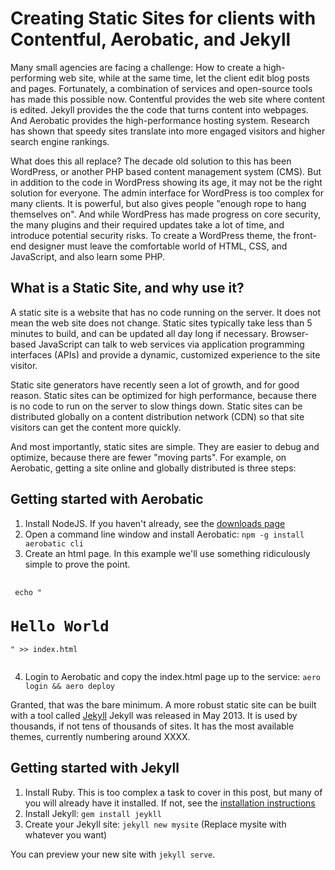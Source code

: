 # Creating Static Sites for clients with Contentful, Aerobatic, and Jekyll

Many small agencies are facing a challenge:  How to create a high-performing web site, while at the same time, let the client edit blog posts and pages.  Fortunately, a combination of services and open-source tools has made this possible now. Contentful provides the web site where content is edited. Jekyll provides the the code that turns content into webpages. And Aerobatic provides the high-performance hosting system. Research has shown that speedy sites translate into more engaged visitors and higher search engine rankings.

What does this all replace? The decade old solution to this has been WordPress, or another PHP based content management system (CMS). But in addition to the code in WordPress showing its age, it may not be the right solution for everyone. The admin interface for WordPress is too complex for many clients. It is powerful, but also gives people "enough rope to hang themselves on". And while WordPress has made progress on core security, the many plugins and their required updates take a lot of time, and introduce potential security risks. To create a WordPress theme, the front-end designer must leave the comfortable world of HTML, CSS, and JavaScript, and also learn some PHP.

## What is a Static Site, and why use it?

A static site is a website that has no code running on the server. It does not mean the web site does not change. Static sites typically take less than 5 minutes to build, and can be updated all day long if necessary. Browser-based JavaScript can talk to web services via application programming interfaces (APIs) and provide a dynamic, customized experience to the site visitor.

Static site generators have recently seen a lot of growth, and for good reason. Static sites can be optimized for high performance, because there is no code to run on the server to slow things down. Static sites can be distributed globally on a content distribution network (CDN) so that site visitors can get the content more quickly.

And most importantly, static sites are simple. They are easier to debug and optimize, because there are fewer "moving parts". For example, on Aerobatic, getting a site online and globally distributed is three steps:

## Getting started with Aerobatic

1. Install NodeJS. If you haven't already, see the [downloads page](https://nodejs.org/en/download/)
2. Open a command line window and install Aerobatic:
```npm -g install aerobatic cli```
3. Create an html page. In this example we'll use something ridiculously simple to prove the point.
<pre>
 <code>
 echo "<h1>Hello World</h1>" >> index.html
 </code>
</pre>
4. Login to Aerobatic and copy the index.html page up to the service:
```aero login && aero deploy```

Granted, that was the bare minimum. A more robust static site can be built with a tool called [Jekyll](http://jekyllrb.com) Jekyll was released in May 2013. It is used by thousands, if not tens of thousands of sites. It has the most available themes, currently numbering around XXXX.

## Getting started with Jekyll

1. Install Ruby. This is too complex a task to cover in this post, but many of you will already have it installed. If not, see the [installation instructions](https://www.ruby-lang.org/en/documentation/installation/)
2. Install Jekyll:
```gem install jeykll```
3. Create your Jekyll site:
```jekyll new mysite```
(Replace mysite with whatever you want)

You can preview your new site with `jekyll serve`.
